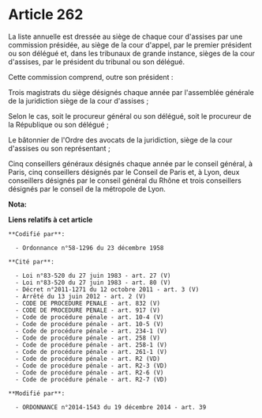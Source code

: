# Article 262

La liste annuelle est dressée au siège de chaque cour d'assises par une commission présidée, au siège de la cour d'appel, par
le premier président ou son délégué et, dans les tribunaux de grande instance, sièges de la cour d'assises, par le président
du tribunal ou son délégué.

Cette commission comprend, outre son président :

Trois magistrats du siège désignés chaque année par l'assemblée générale de la juridiction siège de la cour d'assises ;

Selon le cas, soit le procureur général ou son délégué, soit le procureur de la République ou son délégué ;

Le bâtonnier de l'Ordre des avocats de la juridiction, siège de la cour d'assises ou son représentant ;

Cinq conseillers généraux désignés chaque année par le conseil général, à Paris, cinq conseillers désignés par le Conseil de
Paris et, à Lyon, deux conseillers désignés par le conseil général du Rhône et trois conseillers désignés par le conseil de
la métropole de Lyon.

**Nota:**



**Liens relatifs à cet article**

	**Codifié par**:

	  - Ordonnance n°58-1296 du 23 décembre 1958

	**Cité par**:

	  - Loi n°83-520 du 27 juin 1983 - art. 27 (V)
	  - Loi n°83-520 du 27 juin 1983 - art. 80 (V)
	  - Décret n°2011-1271 du 12 octobre 2011 - art. 3 (V)
	  - Arrêté du 13 juin 2012 - art. 2 (V)
	  - CODE DE PROCEDURE PENALE - art. 832 (V)
	  - CODE DE PROCEDURE PENALE - art. 917 (V)
	  - Code de procédure pénale - art. 10-4 (V)
	  - Code de procédure pénale - art. 10-5 (V)
	  - Code de procédure pénale - art. 234-1 (V)
	  - Code de procédure pénale - art. 258 (V)
	  - Code de procédure pénale - art. 258-1 (V)
	  - Code de procédure pénale - art. 261-1 (V)
	  - Code de procédure pénale - art. R2 (VD)
	  - Code de procédure pénale - art. R2-3 (VD)
	  - Code de procédure pénale - art. R2-6 (V)
	  - Code de procédure pénale - art. R2-7 (VD)

	**Modifié par**:

	  - ORDONNANCE n°2014-1543 du 19 décembre 2014 - art. 39
